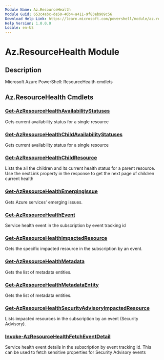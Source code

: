 ```yaml
---
Module Name: Az.ResourceHealth
Module Guid: 653c4abc-de50-46b4-a411-9f83eb909c56
Download Help Link: https://learn.microsoft.com/powershell/module/az.resourcehealth
Help Version: 1.0.0.0
Locale: en-US
---
```


# Az.ResourceHealth Module
## Description
Microsoft Azure PowerShell: ResourceHealth cmdlets

## Az.ResourceHealth Cmdlets
### [Get-AzResourceHealthAvailabilityStatuses](Get-AzResourceHealthAvailabilityStatuses.md)
Gets current availability status for a single resource

### [Get-AzResourceHealthChildAvailabilityStatuses](Get-AzResourceHealthChildAvailabilityStatuses.md)
Gets current availability status for a single resource

### [Get-AzResourceHealthChildResource](Get-AzResourceHealthChildResource.md)
Lists the all the children and its current health status for a parent resource.
Use the nextLink property in the response to get the next page of children current health

### [Get-AzResourceHealthEmergingIssue](Get-AzResourceHealthEmergingIssue.md)
Gets Azure services' emerging issues.

### [Get-AzResourceHealthEvent](Get-AzResourceHealthEvent.md)
Service health event in the subscription by event tracking id

### [Get-AzResourceHealthImpactedResource](Get-AzResourceHealthImpactedResource.md)
Gets the specific impacted resource in the subscription by an event.

### [Get-AzResourceHealthMetadata](Get-AzResourceHealthMetadata.md)
Gets the list of metadata entities.

### [Get-AzResourceHealthMetadataEntity](Get-AzResourceHealthMetadataEntity.md)
Gets the list of metadata entities.

### [Get-AzResourceHealthSecurityAdvisoryImpactedResource](Get-AzResourceHealthSecurityAdvisoryImpactedResource.md)
Lists impacted resources in the subscription by an event (Security Advisory).

### [Invoke-AzResourceHealthFetchEventDetail](Invoke-AzResourceHealthFetchEventDetail.md)
Service health event details in the subscription by event tracking id.
This can be used to fetch sensitive properties for Security Advisory events

